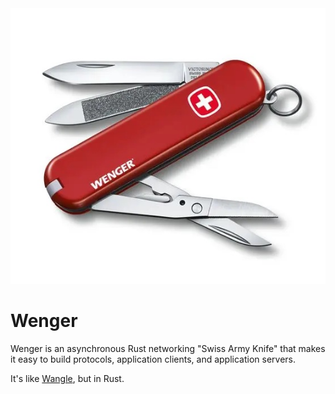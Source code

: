 <img src="https://raw.githubusercontent.com/wenger-rs/wenger/main/res/wenger.jpg" alt="Wenger">

# Wenger

Wenger is an asynchronous Rust networking "Swiss Army Knife" that makes it easy to build protocols, application clients, and application servers.

It's like [Wangle](https://github.com/facebook/wangle/), but in Rust.
